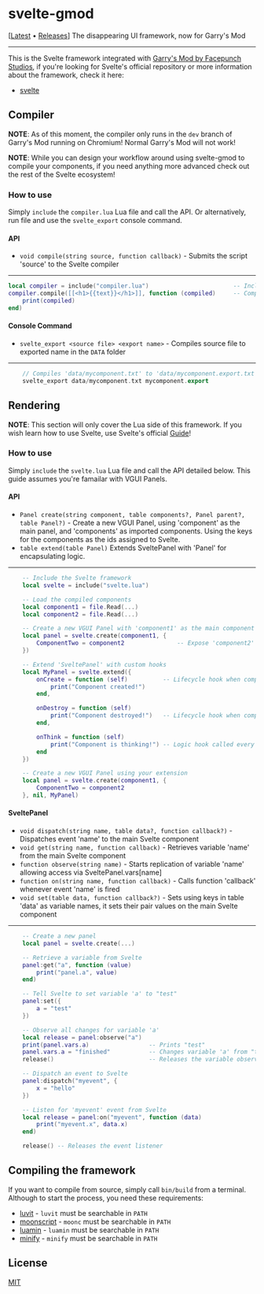 # svelte-gmod
[[Latest](https://github.com/novacbn/svelte-gmod/releases/latest) &bullet; [Releases](https://github.com/novacbn/svelte-gmod/releases)]
The disappearing UI framework, now for Garry's Mod

---

This is the Svelte framework integrated with [Garry's Mod by Facepunch Studios](https://gmod.facepunch.com), if you're looking for Svelte's official repository or more information about the framework, check it here:

* [svelte](https://github.com/sveltejs/svelte)

## Compiler
**NOTE**: As of this moment, the compiler only runs in the ``dev`` branch of Garry's Mod running on Chromium! Normal Garry's Mod will not work!

**NOTE**: While you can design your workflow around using svelte-gmod to compile your components, if you need anything more advanced check out the rest of the Svelte ecosystem!

### How to use
Simply ``include`` the ``compiler.lua`` Lua file and call the API. Or alternatively, run file and use the ``svelte_export`` console command.

#### API
* ``void compile(string source, function callback)`` - Submits the script 'source' to the Svelte compiler
---
```lua
local compiler = include("compiler.lua")                        -- Include the compiler
compiler.compile([[<h1>{{text}}</h1>]], function (compiled)     -- Compile a Svelte component
    print(compiled)
end)
```

#### Console Command
* ``svelte_export <source file> <export name>`` - Compiles source file to exported name in the ``DATA`` folder
---
```c++
    // Compiles 'data/mycomponent.txt' to 'data/mycomponent.export.txt'
    svelte_export data/mycomponent.txt mycomponent.export
```

## Rendering
**NOTE**: This section will only cover the Lua side of this framework. If you wish learn how to use Svelte, use Svelte's official [Guide](https://svelte.technology/guide)!

### How to use
Simply ``include`` the ``svelte.lua`` Lua file and call the API detailed below. This guide assumes you're famailar with VGUI Panels.

#### API
* ``Panel create(string component, table components?, Panel parent?, table Panel?)`` - Create a new VGUI Panel, using 'component' as the main panel, and 'components' as imported components. Using the keys for the components as the ids assigned to Svelte.
* ``table extend(table Panel)`` Extends SveltePanel with 'Panel' for encapsulating logic.
---
```lua
    -- Include the Svelte framework
    local svelte = include("svelte.lua")

    -- Load the compiled components
    local component1 = file.Read(...)
    local component2 = file.Read(...)

    -- Create a new VGUI Panel with 'component1' as the main component
    local panel = svelte.create(component1, {
        ComponentTwo = component2               -- Expose 'component2' as 'ComponentTwo' to Svelte
    })

    -- Extend 'SveltePanel' with custom hooks
    local MyPanel = svelte.extend({
        onCreate = function (self)          -- Lifecycle hook when component is created
            print("Component created!")
        end,

        onDestroy = function (self)
            print("Component destroyed!")   -- Lifecycle hook when component is about to be destroyed
        end,

        onThink = function (self)
            print("Component is thinking!") -- Logic hook called every frame
        end
    })

    -- Create a new VGUI Panel using your extension
    local panel = svelte.create(component1, {
        ComponentTwo = component2
    }, nil, MyPanel)
```

#### SveltePanel
* ``void dispatch(string name, table data?, function callback?)`` - Dispatches event 'name' to the main Svelte component
* ``void get(string name, function callback)`` - Retrieves variable 'name' from the main Svelte component
* ``function observe(string name)`` - Starts replication of variable 'name' allowing access via SveltePanel.vars[name]
* ``function on(string name, function callback)`` - Calls function 'callback' whenever event 'name' is fired
* ``void set(table data, function callback?)`` - Sets using keys in table 'data' as variable names, it sets their pair values on the main Svelte component
---
```lua
    -- Create a new panel
    local panel = svelte.create(...)

    -- Retrieve a variable from Svelte
    panel:get("a", function (value)
        print("panel.a", value)
    end)

    -- Tell Svelte to set variable 'a' to "test"
    panel:set({
        a = "test"
    })

    -- Observe all changes for variable 'a'
    local release = panel:observe("a")
    print(panel.vars.a)                 -- Prints "test"
    panel.vars.a = "finished"           -- Changes variable 'a' from "test" to "finished"
    release()                           -- Releases the variable observer

    -- Dispatch an event to Svelte
    panel:dispatch("myevent", {
        x = "hello"
    })

    -- Listen for 'myevent' event from Svelte
    local release = panel:on("myevent", function (data)
        print("myevent.x", data.x)
    end)

    release() -- Releases the event listener
```

## Compiling the framework
If you want to compile from source, simply call ``bin/build`` from a terminal. Although to start the process, you need these requirements:
* [luvit](https://luvit.io/) - ``luvit`` must be searchable in ``PATH``
* [moonscript](http://moonscript.org) - ``moonc`` must be searchable in ``PATH``
* [luamin](https://github.com/mathiasbynens/luamin) - ``luamin`` must be searchable in ``PATH``
* [minify](github.com/coderaiser/minify) - ``minify`` must be searchable in ``PATH``

## License

[MIT](LICENSE)
